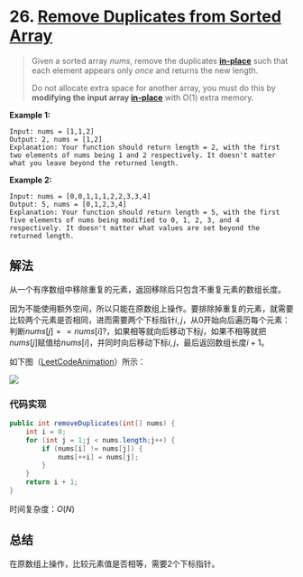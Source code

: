 # 26. [Remove Duplicates from Sorted Array](https://leetcode.com/problems/remove-duplicates-from-sorted-array)

> Given a sorted array *nums*, remove the duplicates [**in-place**](https://en.wikipedia.org/wiki/In-place_algorithm) such that each element appears only *once* and returns the new length.
>
> Do not allocate extra space for another array, you must do this by **modifying the input array [in-place](https://en.wikipedia.org/wiki/In-place_algorithm)** with O(1) extra memory.

**Example 1:**

```
Input: nums = [1,1,2]
Output: 2, nums = [1,2]
Explanation: Your function should return length = 2, with the first two elements of nums being 1 and 2 respectively. It doesn't matter what you leave beyond the returned length.
```

**Example 2:**

```
Input: nums = [0,0,1,1,1,2,2,3,3,4]
Output: 5, nums = [0,1,2,3,4]
Explanation: Your function should return length = 5, with the first five elements of nums being modified to 0, 1, 2, 3, and 4 respectively. It doesn't matter what values are set beyond the returned length.
```

## 解法

从一个有序数组中移除重复的元素，返回移除后只包含不重复元素的数组长度。



因为不能使用额外空间，所以只能在原数组上操作。要排除掉重复的元素，就需要比较两个元素是否相同，进而需要两个下标指针$i,j$，从0开始向后遍历每个元素：判断$nums[j] == nums[i]?$，如果相等就向后移动下标$j$，如果不相等就把$nums[j]$赋值给$nums[i]$，并同时向后移动下标$i,j$，最后返回数组长度$i+1$。

如下图（[LeetCodeAnimation](https://github.com/MisterBooo/LeetCodeAnimation)）所示：

![](D:/software-files/Typora/20181116115601.gif)

### 代码实现

```java
public int removeDuplicates(int[] nums) {
    int i = 0;
    for (int j = 1;j < nums.length;j++) {
        if (nums[i] != nums[j]) {
            nums[++i] = nums[j];
        }
    }
    return i + 1;
}
```

时间复杂度：$O(N)$

## 总结

在原数组上操作，比较元素值是否相等，需要2个下标指针。

